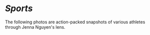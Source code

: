 # _Sports_

The following photos are action-packed snapshots of various athletes through Jenna Nguyen's lens.

